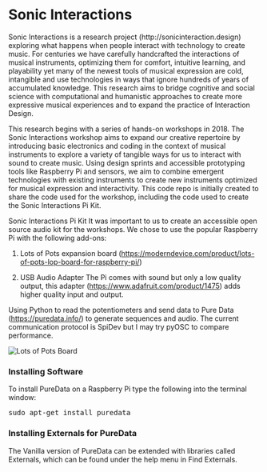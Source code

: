 <h1>Sonic Interactions</h1>
Sonic Interactions is a research project (http://sonicinteraction.design) exploring what happens when people interact with technology to create music. For centuries we have carefully handcrafted the interactions of musical instruments, optimizing them for comfort, intuitive learning, and playability yet many of the newest tools of musical expression are cold, intangible and use technologies in ways that ignore hundreds of years of accumulated knowledge. This research aims to bridge cognitive and social science with computational and humanistic approaches to create more expressive musical experiences and to expand the practice of Interaction Design.

This research begins with a series of hands-on workshops in 2018. The Sonic Interactions workshop aims to expand our creative repertoire by introducing basic electronics and coding in the context of musical instruments to explore a variety of tangible ways for us to interact with sound to create music. Using design sprints and accessible prototyping tools like Raspberry Pi and sensors, we aim to combine emergent technologies with existing instruments to create new instruments optimized for musical expression and interactivity. This code repo is initially created to share the code used for the workshop, including the code used to create the Sonic Interactions Pi Kit.

Sonic Interactions Pi Kit
It was important to us to create an accessible open source audio kit for the workshops. We chose to use the popular Raspberry Pi with the following add-ons:
1. Lots of Pots expansion board
(https://moderndevice.com/product/lots-of-pots-lop-board-for-raspberry-pi/)

2. USB Audio Adapter
The Pi comes with sound but only a low quality output, this adapter (https://www.adafruit.com/product/1475) adds higher quality input and output.

Using Python to read the potentiometers and send data to Pure Data (https://puredata.info/) to generate sequences and audio. The current communication protocol is SpiDev but I may try pyOSC to compare performance.

![Lots of Pots Board](http://sonicinteraction.design/wp-content/uploads/2018/07/lop3.jpg)

<h3>Installing Software</h3>
To install PureData on a Raspberry Pi type the following into the terminal window:
<pre>
sudo apt-get install puredata
</pre>

<h3>Installing Externals for PureData</h3>
The Vanilla version of PureData can be extended with libraries called Externals, which can be found under the help menu in Find Externals.
